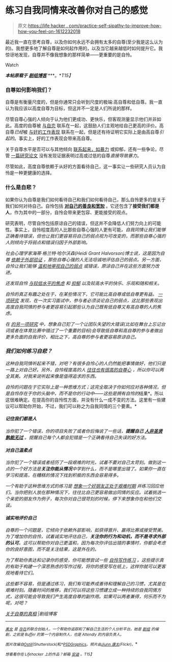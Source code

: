 # 练习自我同情来改善你对自己的感觉

> 原文:[https://life hacker . com/practice-self-sipathy-to-improve-how-how-you-feel-on-1612232018](https://lifehacker.com/practice-self-compassion-to-improve-how-you-feel-about-1612232018)

最近我一直在思考自尊，以及你如何永远不会拥有太多的自尊(至少我是这么认为的)。我想更多地了解自尊是如何起作用的，以及当它越来越低时如何提升它。我惊讶地发现，自尊并不像我想象的那样简单——更重要的是自怜。

Watch

***本帖原载于*** [***剧组博客***](http://blog.pickcrew.com/truth-about-self-esteem/) ***。**T15】*

### 自尊如何影响我们？

自尊是有衡量尺度的，但是你通常只会听到尺度的极端:高自尊和低自尊。我一直认为我应该以高度自尊为目标，但这并不一定是人们所说的那样。

尽管自尊心强的人倾向于认为他们更成功、更快乐，但客观测量显示他们并非如此。高度的自尊被 [与自恋](http://psi.sagepub.com/content/4/1/1.short) 联系在一起，这鼓励人们主观地给自己更高的评价。高自尊*已经*被 [与好的工作表现](http://psi.sagepub.com/content/4/1/1.short) 联系在一起，但是还有待证明它实际上是由高自尊*引起的*。事实上，好的工作表现会带来高自尊。

关于自尊水平是否可以与其他倾向 [联系起来，如暴力](http://pss.sagepub.com/content/16/4/328.short) 或抑郁，还有一些争论，尽管 [一篇研究论文](http://psi.sagepub.com/content/4/1/1.short) 没有发现证据表明过高或过低的自尊*直接导致暴力*。

尽管如此，高度自尊依赖于从好的方面看待自己，这一事实让一些研究人员认为自怜是一种更健康的选择。

### 什么是自悲？

如果你认为自尊是我们如何看待自己和我们如何看待自己，那么自怜更多的是关于我们如何对待自己。自怜包括 [**对自己的善良和宽恕**](https://lifehacker.com/to-succeed-forget-self-esteem-5945018) 。它还包含了**接受我们都是人**，作为其中的一部分，自怜会带来更包容、更能接受的观点。

研究表明，尽管自怜包括原谅自己的错误，但这并不会降低人们努力向上的可能性。事实上，自怜程度高的人比那些自尊心强的人更有可能[](http://psp.sagepub.com/content/early/2012/05/24/0146167212445599)*。自我同情让我们能够正确看待错误，但也让我们更容易将自己的弱点视为可改变的，而那些自尊心强的人则倾向于将弱点和错误归因于外部影响。*

*社会心理学家海蒂·格兰特·哈尔沃森(Heidi Grant Halvorson)博士说，这是因为自尊 [依赖于外部验证](http://www.psychologytoday.com/blog/the-science-success/201209/forget-self-esteem) ，那些自尊心强的人无法坦诚地评估自己的弱点。另一方面，自怜让我们能够 [温和地审视自己的弱点](http://www.psychologytoday.com/blog/the-science-success/201209/forget-self-esteem) 或错误，原谅自己并在这些方面努力改进。*

*还发现自怜 [与较低水平的焦虑](http://www.sciencedirect.com/science/article/pii/S009265660600095X) 和 [抑郁](https://lifehacker.com/five-lessons-i-learned-from-dealing-with-depression-1595249546) 以及较高水平的快乐、乐观和随和相关。*

*自怜的真正有趣之处在于，在某些情况下，它可能比高自尊或低自尊更有益。 [一项研究](http://greatergood.berkeley.edu/article/item/try_selfcompassion) 发现，在一次实习面试中，参与者必须谈论自己的弱点，这比那些表现出高度自我同情的参与者更容易引起那些认为自己既有低自尊又有高自尊的人的焦虑。*

*在 [的另一项研究](http://greatergood.berkeley.edu/article/item/try_selfcompassion) 中，想象自己犯了一个让团队失望的大错误(比如在舞台上忘记台词或者在体育比赛中错过了一个重要的目标)会导致低自尊和高自尊的参与者做出更多负面的自我评价，相比之下，高自尊的参与者更容易原谅自己。*

### *我们如何练习自悲？*

*这种自我同情听起来不错，对吧？有很多自怜心的人仍然能把事情做好，他们只是一路上对自己好。另外，自怜程度高的人 [往往也有很高的自尊心](http://greatergood.berkeley.edu/article/item/try_selfcompassion) ，所以你可以两全其美。对我来说听起来像是值得追求的东西。*

*自怜的问题在于它实际上是一种思维方式；这完全取决于你如何应对各种情况，但是自怜存在于你的头脑中，而不是你的行动中——这些是拥有自怜的*结果*。所以这很难确定。在提高你的自怜性方面，并没有什么一成不变的方法。这里有一些建议可以帮助你开始，不过，我们可以称之为自我同情的三个要素。*

#### *记住我们都是人*

*当你犯了一个错误，你的项目失败了或者你后悔说了一些话，**提醒自己** [**人非圣贤孰能无过**](http://en.wiktionary.org/wiki/to_err_is_human) 。提醒自己每个人都会犯错是一个正确看待自己失误的好方法。*

#### *对自己温柔点*

*当你犯了一个错误或者经历了一段艰难的时光，试着不要对自己太苛刻。做到这一点的一个好方法是**关注你能从情况**中学到什么，而不是哪里出错了。如果你一直在学习和提高，在糟糕的情况下找到积极的东西会容易得多。*

*一个有助于这种思维方式的练习是 [想象一个好朋友正处于艰难时期](http://www.self-compassion.org/self_compassion_exercise.pdf) 并练习回应他们。当你把别人放在那种情况下，往往比自己更容易做出同情的反应。试着挑选一个亲密的朋友作为例子，每次你对自己很苛刻的时候，停下来想象你在和他们交谈。*

#### *诚实地评价自己*

*自尊的一个问题是，它倾向于依赖外部影响，如获得晋升、赢得比赛或接受赞美。为了增加你的自怜，试着诚实地评估自己，**关注你的行为和动机，而不是寻求外部的认可**。这可以帮助你对自己更温和，因为每次你评估出错的事情时，你都会考虑你的良好意图，而不是关注结果，这是外在的。*

*为了帮助你表达和记录你的感受，你可能想尝试一些 [自怜写作练习](http://www.self-compassion.org/self_compassion_exercise.pdf) 。这些提示真的有助于构建一个深思熟虑的写作过程，将你的感受写在纸上，这样你就可以更客观地看待它们。*

*这些都不容易，但是通过练习，我们有可能养成善待和理解自己的习惯，尤其是在艰难时刻。随着时间的推移，我们可以将这些习惯建立成一种持续的自我同情方式，这很可能会导致我们产生高度自尊的副作用。如果可以两者兼得，何乐而不为呢，对吧？*

*[关于自尊的真相](http://blog.pickcrew.com/truth-about-self-esteem/) |剧组博客*

* * *

*[<small>*美女*</small>](https://twitter.com/bellebcooper) <small>*是*</small> [<small>*存在*</small>](https://exist.io/)<small>*的联合创始人，一个帮助你追踪和了解自己生活的个人分析平台。她是*</small> [<small>*剧组*</small>](http://pickcrew.com/) <small>*的编剧，之前是 Buffer 的第一个内容制作人，也是 Attendly 的内容负责人。*</small>*

*<small>*图片改编自*</small>[<small>*Ostill*</small>](http://www.shutterstock.com/pic.mhtml?id=135108989&src=id)<small>*(Shutterstock)和*</small>[<small>*PSDGraphics*</small>](http://www.psdgraphics.com/file/colorful-triangles-background.jpg)<small>*。照片由*</small>[<small>*Jiunn 康太*</small>](https://www.flickr.com/photos/jk_too/4263992458)<small>*(Flickr)。*</small>*

*<small>*想看看你在 Lifehacker 上的作品？邮箱*</small> [<small>*安迪*</small>](mailto:andy@lifehacker.com) <small>*。*T15】</small>*